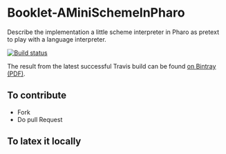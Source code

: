 # Booklet-AMiniSchemeInPharo
Describe the implementation  a little scheme interpreter in Pharo as pretext to play with a language interpreter.

[![Build status][badge]][travis]

[travis]: https://travis-ci.org/SquareBracketAssociates/Booklet-AMiniSchemeInPharo
[badge]: https://travis-ci.org/SquareBracketAssociates/Booklet-AMiniSchemeInPharo.svg?branch=master

The result from the latest successful Travis build can be found [on Bintray (PDF)](https://bintray.com/squarebracketassociates/wip/download_file?file_path=minischemebook-wip.pdf).

## To contribute

- Fork
- Do pull Request

## To latex it locally